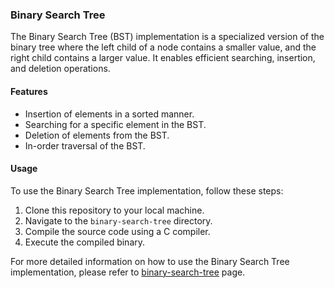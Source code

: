 ### Binary Search Tree
The Binary Search Tree (BST) implementation is a specialized version of the binary tree where the left child of a node contains a smaller value, and the right child contains a larger value. It enables efficient searching, insertion, and deletion operations.

#### Features
- Insertion of elements in a sorted manner.
- Searching for a specific element in the BST.
- Deletion of elements from the BST.
- In-order traversal of the BST.

#### Usage
To use the Binary Search Tree implementation, follow these steps:
1. Clone this repository to your local machine.
2. Navigate to the `binary-search-tree` directory.
3. Compile the source code using a C compiler.
4. Execute the compiled binary.

For more detailed information on how to use the Binary Search Tree implementation, please refer to [binary-search-tree](https://www.geeksforgeeks.org/binary-search-tree-data-structure/) page.
